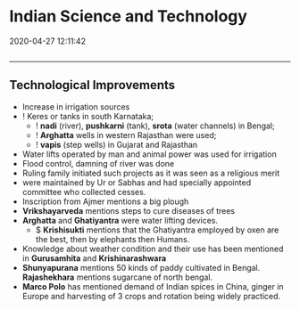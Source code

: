 # Indian Science and Technology
2020-04-27 12:11:42
            
```toc
```
---


## Technological Improvements 
-   Increase in irrigation sources
- ! Keres or tanks in south Karnataka; 
	- ! **nadi** (river), **pushkarni** (tank), **srota** (water channels) in Bengal; 
	- ! **Arghatta** wells in western Rajasthan were used; 
	- ! **vapis** (step wells) in Gujarat and Rajasthan
-   Water lifts operated by man and animal power was used for irrigation
-   Flood control, damning of river was done
-   Ruling family initiated such projects as it was seen as a religious merit
-   were maintained by Ur or Sabhas and had specially appointed committee who collected cesses.
-   Inscription from Ajmer mentions a big plough
-   **Vrikshayarveda** mentions steps to cure diseases of trees
-   **Arghatta** and **Ghatiyantra** were water lifting devices. 
	- $ **Krishisukti** mentions that the Ghatiyantra employed by oxen are the best, then by elephants then Humans.
-   Knowledge about weather condition and their use has been mentioned in **Gurusamhita** and **Krishinarashwara**
-   **Shunyapurana** mentions 50 kinds of paddy cultivated in Bengal. **Rajashekhara** mentions sugarcane of north bengal.
-   **Marco Polo** has mentioned demand of Indian spices in China, ginger in Europe and harvesting of 3 crops and rotation being widely practiced.




